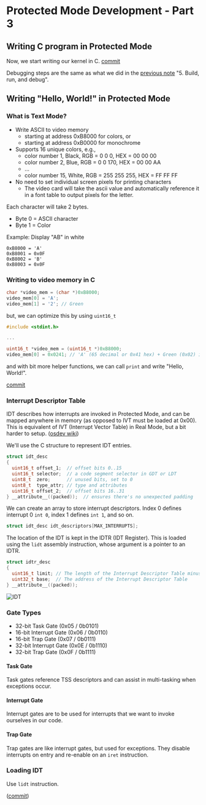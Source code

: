 # Protected Mode Development - Part 3

## Writing C program in Protected Mode

Now, we start writing our kernel in C. [commit](https://github.com/taikiy/kernel/commit/2d58737d86668579690729b80f80fa2a9d01d422)

Debugging steps are the same as what we did in the [previous note](./protected_mode_development_2.md) "5. Build, run, and debug".

## Writing "Hello, World!" in Protected Mode

### What is Text Mode?

- Write ASCII to video memory
  - starting at address 0xB8000 for colors, or
  - starting at address 0xB0000 for monochrome
- Supports 16 unique colors, e.g.,
  - color number 1, Black, RGB = 0 0 0, HEX = 00 00 00
  - color number 2, Blue, RGB = 0 0 170, HEX = 00 00 AA
  - ...
  - color number 15, White, RGB = 255 255 255, HEX = FF FF FF
- No need to set individual screen pixels for printing characters
  - The video card will take the ascii value and automatically reference it in a font table to output pixels for the letter.

Each character will take 2 bytes.

- Byte 0 = ASCII character
- Byte 1 = Color

Example: Display "AB" in white

```x86asm
0xB8000 = 'A'
0xB8001 = 0x0F
0xB8002 = 'B'
0xB8003 = 0x0F
```

### Writing to video memory in C

```c
char *video_mem = (char *)0xB8000;
video_mem[0] = 'A';
video_mem[1] = '2'; // Green
```

but, we can optimize this by using `uint16_t`

```c
#include <stdint.h>

...

uint16_t *video_mem = (uint16_t *)0xB8000;
video_mem[0] = 0x0241; // 'A' (65 decimal or 0x41 hex) + Green (0x02) in the little-endian format
```

and with bit more helper functions, we can call `print` and write "Hello, World!".

[commit](https://github.com/taikiy/kernel/commit/fa0fbabaf9c9cd93bcaff966fb54164fa3da3df6)

### Interrupt Descriptor Table

IDT describes how interrupts are invoked in Protected Mode, and can be mapped anywhere in memory (as opposed to IVT must be loaded at 0x00). This is equivalent of IVT (Interrupt Vector Table) in Real Mode, but a bit harder to setup. ([osdev wiki](https://wiki.osdev.org/Interrupt_descriptor_table))

We'll use the C structure to represent IDT entries.

```c
struct idt_desc
{
  uint16_t offset_1;  // offset bits 0..15
  uint16_t selector;  // a code segment selector in GDT or LDT
  uint8_t  zero;      // unused bits, set to 0
  uint8_t  type_attr; // type and attributes
  uint16_t offset_2;  // offset bits 16..31
} __attribute__((packed));  // ensures there's no unexpected padding
```

We can create an array to store interrupt descriptors. Index 0 defines interrupt 0 `int 0`, index 1 defines `int 1`, and so on.

```c
struct idt_desc idt_descriptors[MAX_INTERRUPTS];
```

The location of the IDT is kept in the IDTR (IDT Register). This is loaded using the `lidt` assembly instruction, whose argument is a pointer to an IDTR.

```c
struct idtr_desc
{
  uint16_t limit; // The length of the Interrupt Descriptor Table minus one
  uint32_t base;  // The address of the Interrupt Descriptor Table
} __attribute__((packed));
```

![IDT](https://pdos.csail.mit.edu/6.828/2008/readings/i386/fig9-1.gif)

### Gate Types

- 32-bit Task Gate (0x05 / 0b0101)
- 16-bit Interrupt Gate (0x06 / 0b0110)
- 16-bit Trap Gate (0x07 / 0b0111)
- 32-bit Interrupt Gate (0x0E / 0b1110)
- 32-bit Trap Gate (0x0F / 0b1111)

#### Task Gate

Task gates reference TSS descriptors and can assist in multi-tasking when exceptions occur.

#### Interrupt Gate

Interrupt gates are to be used for interrupts that we want to invoke ourselves in our code.

#### Trap Gate

Trap gates are like interrupt gates, but used for exceptions. They disable interrupts on entry and re-enable on an `iret` instruction.

### Loading IDT

Use `lidt` instruction.

([commit](https://github.com/taikiy/kernel/commit/e6abc5cf5b4a14e49d5b098d4d46bafc4e75f587))
